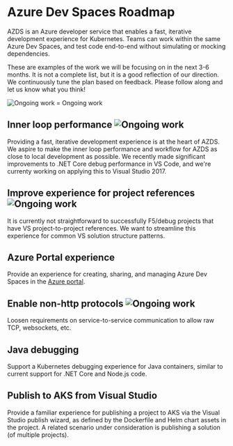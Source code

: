 # Azure Dev Spaces Roadmap
AZDS is an Azure developer service that enables a fast, iterative development experience for Kubernetes. Teams can work within the same Azure Dev Spaces, and test code end-to-end without simulating or mocking dependencies.

These are examples of the work we will be focusing on in the next 3-6 months. It is not a complete list, but it is a good reflection of our direction. We continuously tune the plan based on feedback. Please follow along and let us know what you think!

![Ongoing work](https://placehold.it/15/1589F0/000000?text=+) = Ongoing work


## Inner loop performance ![Ongoing work](https://placehold.it/15/1589F0/000000?text=+)
Providing a fast, iterative development experience is at the heart of AZDS. We aspire to make the inner loop performance and workflow for AZDS as close to local development as possible. We recently made significant improvements to .NET Core debug performance in VS Code, and we're currenty working on applying this to Visual Studio 2017.

## Improve experience for project references ![Ongoing work](https://placehold.it/15/1589F0/000000?text=+)
It is currently not straightforward to successfully F5/debug projects that have VS project-to-project references. We want to streamline this experience for common VS solution structure patterns.

## Azure Portal experience
Provide an experience for creating, sharing, and managing Azure Dev Spaces in the [Azure portal](https://portal.azure.com).

## Enable non-http protocols ![Ongoing work](https://placehold.it/15/1589F0/000000?text=+)
Loosen requirements on service-to-service communication to allow raw TCP, websockets, etc.

## Java debugging
Support a Kubernetes debugging experience for Java containers, similar to current support for .NET Core and Node.js code.

## Publish to AKS from Visual Studio
Provide a familiar experience for publishing a project to AKS via the Visual Studio publish wizard, as defined by the Dockerfile and Helm chart assets in the project. A related scenario under consideration is publishing a solution (of multiple projects).
